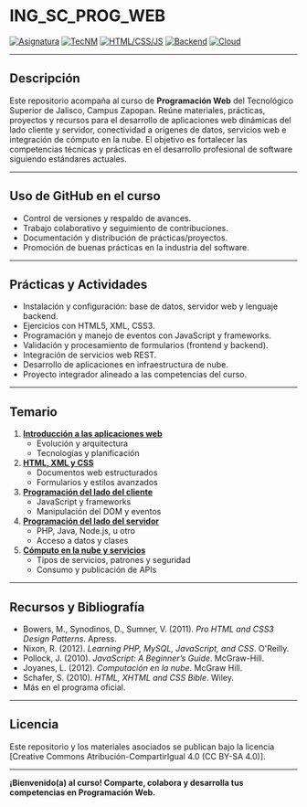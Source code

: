 
# ING_SC_PROG_WEB

[![Asignatura](https://img.shields.io/badge/Asignatura-Programación%20Web-brightgreen)]()
[![TecNM](https://img.shields.io/badge/TecNM-Zapopan-blue)]()
[![HTML/CSS/JS](https://img.shields.io/badge/Front--end-HTML%20%7C%20CSS%20%7C%20JS-orange)]()
[![Backend](https://img.shields.io/badge/Back--end-PHP%20%7C%20Java%20%7C%20Node.js-blueviolet)]()
[![Cloud](https://img.shields.io/badge/Cloud-Servicios%20y%20API%20REST-lightgrey)]()

---

## Descripción

Este repositorio acompaña al curso de **Programación Web** del Tecnológico Superior de Jalisco, Campus Zapopan. Reúne materiales, prácticas, proyectos y recursos para el desarrollo de aplicaciones web dinámicas del lado cliente y servidor, conectividad a orígenes de datos, servicios web e integración de cómputo en la nube. El objetivo es fortalecer las competencias técnicas y prácticas en el desarrollo profesional de software siguiendo estándares actuales.

---

## Uso de GitHub en el curso

- Control de versiones y respaldo de avances.
- Trabajo colaborativo y seguimiento de contribuciones.
- Documentación y distribución de prácticas/proyectos.
- Promoción de buenas prácticas en la industria del software.

---

## Prácticas y Actividades

- Instalación y configuración: base de datos, servidor web y lenguaje backend.
- Ejercicios con HTML5, XML, CSS3.
- Programación y manejo de eventos con JavaScript y frameworks.
- Validación y procesamiento de formularios (frontend y backend).
- Integración de servicios web REST.
- Desarrollo de aplicaciones en infraestructura de nube.
- Proyecto integrador alineado a las competencias del curso.

---

## Temario

1. **[Introducción a las aplicaciones web](/Unidad_1/README.md)**
   - Evolución y arquitectura
   - Tecnologías y planificación
2. **[HTML, XML y CSS](/Unidad_2/README.md)**
   - Documentos web estructurados
   - Formularios y estilos avanzados
3. **[Programación del lado del cliente](/Unidad_3/README.md)**
   - JavaScript y frameworks
   - Manipulación del DOM y eventos
4. **[Programación del lado del servidor](/Unidad_4/README.md)**
   - PHP, Java, Node.js, u otro
   - Acceso a datos y clases
5. **[Cómputo en la nube y servicios](/Unidad_5/README.md)**
   - Tipos de servicios, patrones y seguridad
   - Consumo y publicación de APIs

---

## Recursos y Bibliografía

- Bowers, M., Synodinos, D., Sumner, V. (2011). *Pro HTML and CSS3 Design Patterns*. Apress.
- Nixon, R. (2012). *Learning PHP, MySQL, JavaScript, and CSS*. O'Reilly.
- Pollock, J. (2010). *JavaScript: A Beginner’s Guide*. McGraw-Hill.
- Joyanes, L. (2012). *Computación en la nube*. McGraw Hill.
- Schafer, S. (2010). *HTML, XHTML and CSS Bible*. Wiley.
- Más en el programa oficial.

---

## Licencia

Este repositorio y los materiales asociados se publican bajo la licencia [Creative Commons Atribución-CompartirIgual 4.0 (CC BY-SA 4.0)].

---

**¡Bienvenido(a) al curso! Comparte, colabora y desarrolla tus competencias en Programación Web.**


